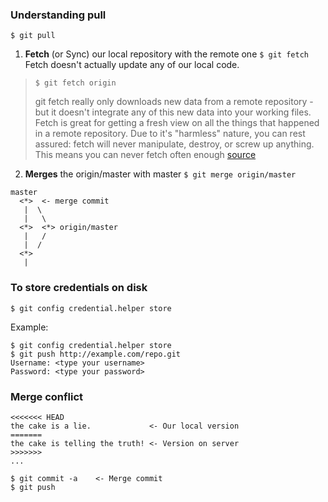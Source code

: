 ### Understanding pull
```
$ git pull
```
1. **Fetch** (or Sync) our local repository with the remote one `$ git fetch`
Fetch doesn't actually update any of our local code.

> `$ git fetch origin`
>
> git fetch really only downloads new data from a remote repository - but it doesn't integrate any of this new data into your working files. Fetch is great for getting a fresh view on all the things that happened in a remote repository.
Due to it's "harmless" nature, you can rest assured: fetch will never manipulate, destroy, or screw up anything. This means you can never fetch often enough [source](https://www.git-tower.com/learn/git/faq/difference-between-git-fetch-git-pull)

2. **Merges** the origin/master with master `$ git merge origin/master`
```
master
  <*>  <- merge commit
   |  \
   |   \
  <*>  <*> origin/master
   |   /
   |  /
  <*>
   |
```
### To store credentials on disk
```
$ git config credential.helper store
```
Example:
```
$ git config credential.helper store
$ git push http://example.com/repo.git
Username: <type your username>
Password: <type your password>
```
### Merge conflict
```
<<<<<<< HEAD
the cake is a lie.             <- Our local version
=======
the cake is telling the truth! <- Version on server
>>>>>>>
...
```
```
$ git commit -a    <- Merge commit
$ git push
```
